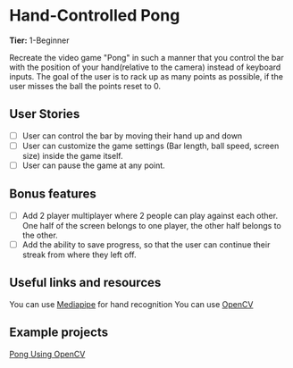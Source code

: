 # Hand-Controlled Pong

**Tier:** 1-Beginner

Recreate the video game "Pong" in such a manner that you control the bar with the position of your hand(relative to the camera) instead of keyboard inputs. The goal of the user is to rack up as many points as possible, if the user misses the ball the points reset to 0.

## User Stories

- [ ] User can control the bar by moving their hand up and down
- [ ] User can customize the game settings (Bar length, ball speed, screen size) inside the game itself.
- [ ] User can pause the game at any point.

## Bonus features

- [ ] Add 2 player multiplayer where 2 people can play against each other. One half of the screen belongs to one player, the other half belongs to the other.
- [ ] Add the ability to save progress, so that the user can continue their streak from where they left off.

## Useful links and resources

You can use [Mediapipe](https://developers.google.com/mediapipe) for hand recognition
You can use [OpenCV](https://opencv.org/)

## Example projects

[Pong Using OpenCV](https://github.com/MellowMancer/minute-makes/tree/master/Pong%20using%20OpenCV)
